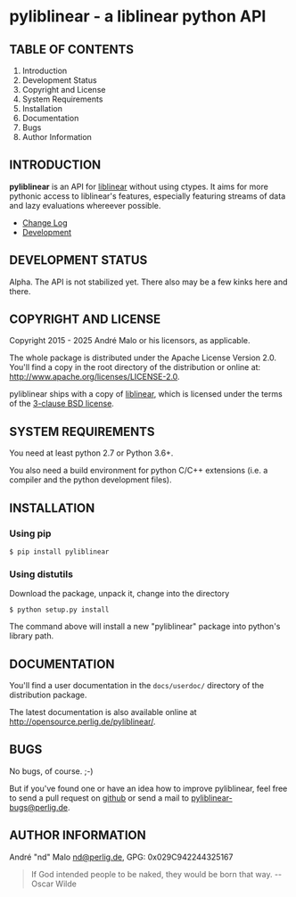 # pyliblinear - a liblinear python API

TABLE OF CONTENTS
-----------------

1. Introduction
1. Development Status
1. Copyright and License
1. System Requirements
1. Installation
1. Documentation
1. Bugs
1. Author Information


## INTRODUCTION

**pyliblinear** is an API for
[liblinear](http://www.csie.ntu.edu.tw/~cjlin/liblinear/) without using ctypes.
It aims for more pythonic access to liblinear's features, especially featuring
streams of data and lazy evaluations whereever possible.

* [Change Log](CHANGES)
* [Development](docs/DEVELOPMENT.md)


## DEVELOPMENT STATUS

Alpha.
The API is not stabilized yet. There also may be a few kinks here and there.


## COPYRIGHT AND LICENSE

Copyright 2015 - 2025
André Malo or his licensors, as applicable.

The whole package is distributed under the Apache License Version 2.0.
You'll find a copy in the root directory of the distribution or online
at: <http://www.apache.org/licenses/LICENSE-2.0>.

pyliblinear ships with a copy of
[liblinear](http://www.csie.ntu.edu.tw/~cjlin/liblinear/), which is licensed
under the terms of the [3-clause BSD
license](http://opensource.org/licenses/BSD-3-Clause).


## SYSTEM REQUIREMENTS

You need at least python 2.7 or Python 3.6+.

You also need a build environment for python C/C++ extensions (i.e. a compiler
and the python development files).


## INSTALLATION

### Using pip

```
$ pip install pyliblinear
```


### Using distutils

Download the package, unpack it, change into the directory

```
$ python setup.py install
```

The command above will install a new "pyliblinear" package into python's
library path.


## DOCUMENTATION

You'll find a user documentation in the `docs/userdoc/` directory of the
distribution package.

The latest documentation is also available online at
<http://opensource.perlig.de/pyliblinear/>.


## BUGS

No bugs, of course. ;-)

But if you've found one or have an idea how to improve pyliblinear, feel free to
send a pull request on [github](https://github.com/ndparker/pyliblinear) or
send a mail to <pyliblinear-bugs@perlig.de>.


## AUTHOR INFORMATION

André "nd" Malo <nd@perlig.de>, GPG: 0x029C942244325167


>  If God intended people to be naked, they would be born that way.
>                                                   -- Oscar Wilde
